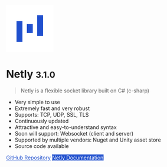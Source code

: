 <img alt="netly logo" width="128px" height="auto" src="_media/logo/netly-logo-3.png" />

# Netly <small>3.1.0</small>

> Netly is a flexible socket library built on C# (c-sharp)

- Very simple to use
- Extremely fast and very robust
- Supports: TCP, UDP, SSL, TLS
- Continuously updated
- Attractive and easy-to-understand syntax
- Soon will support: Websocket (client and server)
- Supported by multiple vendors: Nuget and Unity asset store
- Source code available

<a href="https://github.com/alec1o/Netly/" style="color: #2050ce; border-color: #2050ce;">GitHub Repository</a>
<a href="#/why-netly" style="color: white; border-color: #2050ce; background-color: #2050ce;">Netly Documentation</a>
